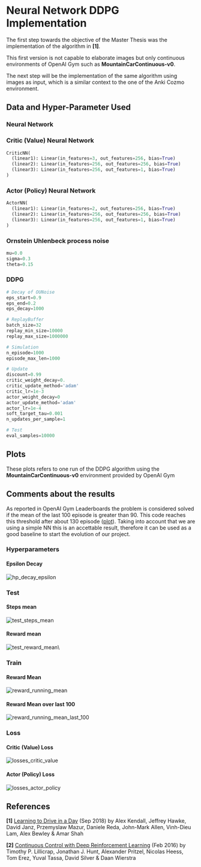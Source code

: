 # Neural Network DDPG Implementation
The first step towards the objective of the Master Thesis was the implementation of the algorithm in **[1]**.

This first version is not capable to elaborate images but only continuous environments of OpenAI Gym such as **MountainCarContinuous-v0**. 

The next step will be the implementation of the same algorithm using images as input, which is a similar context to the one of the Anki Cozmo environment.

## Data and Hyper-Parameter Used
### Neural Network
### Critic (Value) Neural Network
```python
CriticNN(
  (linear1): Linear(in_features=3, out_features=256, bias=True)
  (linear2): Linear(in_features=256, out_features=256, bias=True)
  (linear3): Linear(in_features=256, out_features=1, bias=True)
)
```
### Actor (Policy) Neural Network
```python
ActorNN(
  (linear1): Linear(in_features=2, out_features=256, bias=True)
  (linear2): Linear(in_features=256, out_features=256, bias=True)
  (linear3): Linear(in_features=256, out_features=1, bias=True)
)
```
### Ornstein Uhlenbeck process noise
```python
mu=0.0
sigma=0.3
theta=0.15
```
### DDPG
```python
# Decay of OUNoise
eps_start=0.9
eps_end=0.2
eps_decay=1000

# ReplayBuffer
batch_size=32
replay_min_size=10000
replay_max_size=1000000

# Simulation
n_episode=1000
episode_max_len=1000

# Update
discount=0.99
critic_weight_decay=0.
critic_update_method='adam'
critic_lr=1e-3
actor_weight_decay=0
actor_update_method='adam'
actor_lr=1e-4
soft_target_tau=0.001
n_updates_per_sample=1

# Test
eval_samples=10000
```

## Plots
These plots refers to one run of the DDPG algorithm using the **MountainCarContinuous-v0** environment provided by OpenAI Gym
## Comments about the results
As reported in OpenAI Gym Leaderboards the problem is considered solved if the mean of the last 100 episode is greater than 90. This code reaches this threshold after about 130 episode ([plot](https://github.com/pieromacaluso/A-Study-Of-Reinforcement-Learning/blob/master/source_code/NN_DDPG_implementation/README.md#reward-mean-over-last-100)). Taking into account that we are using a simple NN this is an accettable result, therefore it can be used as a good baseline to start the evolution of our project.

### Hyperparameters
#### Epsilon Decay
![hp_decay_epsilon](./svg_plots/hp_decay_epsilon.svg)
### Test
#### Steps mean
![test_steps_mean](./svg_plots/test_steps_mean.svg)
#### Reward mean
![test_reward_mean](./svg_plots/test_reward_mean.svg)\
### Train
#### Reward Mean
![reward_running_mean](./svg_plots/reward_running_mean.svg)
#### Reward Mean over last 100
![reward_running_mean_last_100](./svg_plots/reward_running_mean_last_100.svg)

### Loss
#### Critic (Value) Loss
![losses_critic_value](./svg_plots/losses_critic_value.svg)
#### Actor (Policy) Loss 
![losses_actor_policy](./svg_plots/losses_actor_policy.svg)

## References
**[1]** [Learning to Drive in a Day](https://arxiv.org/pdf/1807.00412.pdf) (Sep 2018) by Alex Kendall, Jeffrey Hawke, David Janz, Przemyslaw Mazur, Daniele Reda, John-Mark Allen, Vinh-Dieu Lam, Alex Bewley & Amar Shah

**[2]** [Continuous Control with Deep Reinforcement Learning](https://arxiv.org/pdf/1509.02971.pdf) (Feb 2016) by Timothy P. Lillicrap, Jonathan J. Hunt, Alexander Pritzel, Nicolas Heess, Tom Erez, Yuval Tassa, David Silver & Daan Wierstra
